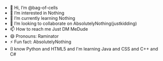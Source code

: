 - 👋 Hi, I’m @bag-of-cells
- 👀 I’m interested in Nothing
- 🌱 I’m currently learning Nothing
- 💞️ I’m looking to collaborate on AbsolutelyNothing(justkidding)
- 📫 How to reach me Just DM MeDude
- 😄 Pronouns: Raminator
- ⚡ Fun fact: AbsolutelyNothing
- (I know Python and HTML5 and I'm learning Java and CSS and C++ and C#
<!---
bag-of-cells/bag-of-cells is a ✨ special ✨ repository because its `README.md` (this file) appears on your GitHub profile.
You can click the Preview link to take a look at your changes.
--->
